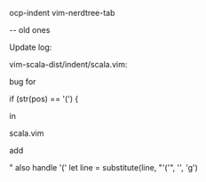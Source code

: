 ocp-indent
vim-nerdtree-tab

--
old ones

Update log:

vim-scala-dist/indent/scala.vim:

bug for 

if (str(pos) == '(') { 

in 

scala.vim

add

  " also handle '('
  let line = substitute(line, "'('", '', 'g')


